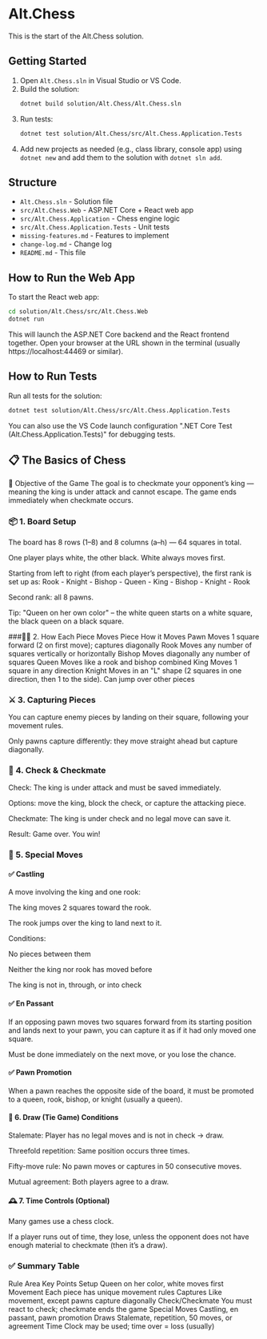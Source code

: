# Alt.Chess

This is the start of the Alt.Chess solution.

## Getting Started


1. Open `Alt.Chess.sln` in Visual Studio or VS Code.
2. Build the solution:
   ```sh
   dotnet build solution/Alt.Chess/Alt.Chess.sln
   ```
3. Run tests:
   ```sh
   dotnet test solution/Alt.Chess/src/Alt.Chess.Application.Tests
   ```
4. Add new projects as needed (e.g., class library, console app) using `dotnet new` and add them to the solution with `dotnet sln add`.


## Structure

- `Alt.Chess.sln` - Solution file
- `src/Alt.Chess.Web` - ASP.NET Core + React web app
- `src/Alt.Chess.Application` - Chess engine logic
- `src/Alt.Chess.Application.Tests` - Unit tests
- `missing-features.md` - Features to implement
- `change-log.md` - Change log
- `README.md` - This file
## How to Run the Web App

To start the React web app:

```sh
cd solution/Alt.Chess/src/Alt.Chess.Web
dotnet run
```

This will launch the ASP.NET Core backend and the React frontend together.
Open your browser at the URL shown in the terminal (usually https://localhost:44469 or similar).


## How to Run Tests

Run all tests for the solution:

```sh
dotnet test solution/Alt.Chess/src/Alt.Chess.Application.Tests
```

You can also use the VS Code launch configuration ".NET Core Test (Alt.Chess.Application.Tests)" for debugging tests.

## 📋 The Basics of Chess
🎯 Objective of the Game
The goal is to checkmate your opponent’s king — meaning the king is under attack and cannot escape. The game ends immediately when checkmate occurs.

### 📦 1. Board Setup
The board has 8 rows (1–8) and 8 columns (a–h) — 64 squares in total.

One player plays white, the other black. White always moves first.

Starting from left to right (from each player’s perspective), the first rank is set up as:
Rook - Knight - Bishop - Queen - King - Bishop - Knight - Rook

Second rank: all 8 pawns.

Tip: "Queen on her own color" – the white queen starts on a white square, the black queen on a black square.

###🚶‍♂️ 2. How Each Piece Moves
Piece	How it Moves
Pawn	Moves 1 square forward (2 on first move); captures diagonally
Rook	Moves any number of squares vertically or horizontally
Bishop	Moves diagonally any number of squares
Queen	Moves like a rook and bishop combined
King	Moves 1 square in any direction
Knight	Moves in an "L" shape (2 squares in one direction, then 1 to the side). Can jump over other pieces

### ⚔️ 3. Capturing Pieces
You can capture enemy pieces by landing on their square, following your movement rules.

Only pawns capture differently: they move straight ahead but capture diagonally.

### 🔐 4. Check & Checkmate
Check: The king is under attack and must be saved immediately.

Options: move the king, block the check, or capture the attacking piece.

Checkmate: The king is under check and no legal move can save it.

Result: Game over. You win!

### 🔁 5. Special Moves
#### ✅ Castling
A move involving the king and one rook:

The king moves 2 squares toward the rook.

The rook jumps over the king to land next to it.

Conditions:

No pieces between them

Neither the king nor rook has moved before

The king is not in, through, or into check

#### ✅ En Passant
If an opposing pawn moves two squares forward from its starting position and lands next to your pawn, you can capture it as if it had only moved one square.

Must be done immediately on the next move, or you lose the chance.

#### ✅ Pawn Promotion
When a pawn reaches the opposite side of the board, it must be promoted to a queen, rook, bishop, or knight (usually a queen).

#### 🤝 6. Draw (Tie Game) Conditions
Stalemate: Player has no legal moves and is not in check → draw.

Threefold repetition: Same position occurs three times.

Fifty-move rule: No pawn moves or captures in 50 consecutive moves.

Mutual agreement: Both players agree to a draw.

#### 🕰️ 7. Time Controls (Optional)
Many games use a chess clock.

If a player runs out of time, they lose, unless the opponent does not have enough material to checkmate (then it’s a draw).

### ✅ Summary Table
Rule Area	Key Points
Setup	Queen on her color, white moves first
Movement	Each piece has unique movement rules
Captures	Like movement, except pawns capture diagonally
Check/Checkmate	You must react to check; checkmate ends the game
Special Moves	Castling, en passant, pawn promotion
Draws	Stalemate, repetition, 50 moves, or agreement
Time	Clock may be used; time over = loss (usually)

